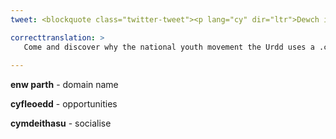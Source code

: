 ```yaml
---
tweet: <blockquote class="twitter-tweet"><p lang="cy" dir="ltr">Dewch i ddarganfod pam mae mudiad ieuenctid cenedlaethol yr <a href="https://twitter.com/Urdd?ref_src=twsrc%5Etfw">@Urdd</a> yn defnyddio enw parth .cymru i helpu i rannu’r gwaith gwych mae’n ei wneud i gynnig cyfleoedd i ieuenctid Cymru gymdeithasu a dysgu yn Gymraeg <a href="https://t.co/uAaWCWMcbf">https://t.co/uAaWCWMcbf</a> <a href="https://t.co/TT9EBlouSS">pic.twitter.com/TT9EBlouSS</a></p>&mdash; .cymru .wales (@EinCartref) <a href="https://twitter.com/EinCartref/status/1375374720175120385?ref_src=twsrc%5Etfw">March 26, 2021</a></blockquote> <script async src="https://platform.twitter.com/widgets.js" charset="utf-8"></script>

correcttranslation: >
   Come and discover why the national youth movement the Urdd uses a .cymru domain name to help share the great work it does to offer opportunities to young people in Wales to socialise and learn in Welsh.
 
---
```


**enw parth** - domain name

**cyfleoedd** - opportunities

**cymdeithasu** - socialise





